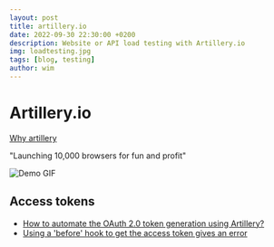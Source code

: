 ```yaml
---
layout: post
title: artillery.io
date: 2022-09-30 22:30:00 +0200
description: Website or API load testing with Artillery.io
img: loadtesting.jpg
tags: [blog, testing]
author: wim
---
```


# Artillery.io

[Why artillery](https://www.artillery.io/docs/guides/overview/why-artillery)

"Launching 10,000 browsers for fun and profit"

![Demo GIF](../assets/img/2022-09-30-artillery-playwright-load-testing-browsers.gif)

## Access tokens

- [How to automate the OAuth 2.0 token generation using Artillery?](https://stackoverflow.com/questions/58712212/how-to-automate-the-oauth-2-0-token-generation-using-artillery)
- [Using a 'before' hook to get the access token gives an error](https://github.com/artilleryio/artillery/issues/959)